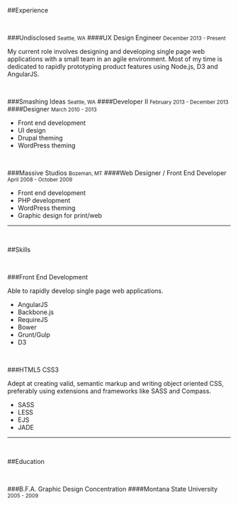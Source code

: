 ##Experience

<br>

###Undisclosed <small>Seattle, WA</small>
####UX Design Engineer <small>December 2013 - Present</small>

My current role involves designing and developing single page web applications with a small team in an agile environment. Most of my time is dedicated to rapidly prototyping product features using Node.js, D3 and AngularJS.

<br>


###Smashing Ideas <small>Seattle, WA</small></h3>
####Developer II <small>February 2013 - December 2013</small>
####Designer <small>March 2010 - 2013</small>

* Front end development
* UI design
* Drupal theming
* WordPress theming

<br>


###Massive Studios <small>Bozeman, MT</small></h3>
####Web Designer / Front End Developer <small>April 2008 - October 2009</small>

* Front end development
* PHP development
* WordPress theming
* Graphic design for print/web

<hr>
<br>

##Skills

<br>

###Front End Development

Able to rapidly develop single page web applications.

* AngularJS
* Backbone.js
* RequireJS
* Bower
* Grunt/Gulp
* D3

<br>

###HTML5 CSS3

Adept at creating valid, semantic markup and writing object oriented CSS, preferably using extensions and frameworks like SASS and Compass.

* SASS
* LESS
* EJS
* JADE

<hr>
<br>

##Education

<br>

###B.F.A. Graphic Design Concentration
####Montana State University <small>2005 - 2009</small>